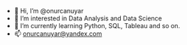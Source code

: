 - 👋 Hi, I’m @onurcanuyar
- 👀 I’m interested in Data Analysis and Data Science
- 🌱 I’m currently learning Python, SQL, Tableau and so on.
- 📫 onurcanuyar@yandex.com

<!---
onurcanuyar/onurcanuyar is a ✨ special ✨ repository because its `README.md` (this file) appears on your GitHub profile.
You can click the Preview link to take a look at your changes.
--->
